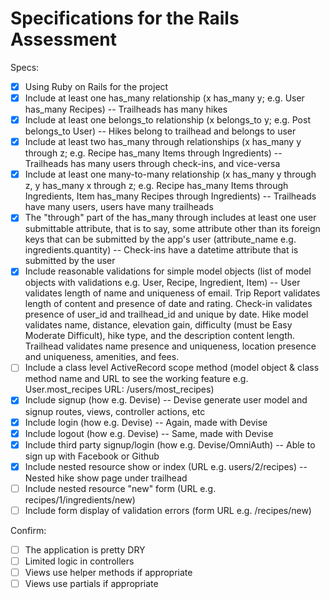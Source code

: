 # Specifications for the Rails Assessment

Specs:
- [x] Using Ruby on Rails for the project
- [x] Include at least one has_many relationship (x has_many y; e.g. User has_many Recipes) -- Trailheads has many hikes
- [x] Include at least one belongs_to relationship (x belongs_to y; e.g. Post belongs_to User) -- Hikes belong to trailhead and belongs to user
- [x] Include at least two has_many through relationships (x has_many y through z; e.g. Recipe has_many Items through Ingredients) -- Trailheads has many users through check-ins, and vice-versa
- [x] Include at least one many-to-many relationship (x has_many y through z, y has_many x through z; e.g. Recipe has_many Items through Ingredients, Item has_many Recipes through Ingredients) -- Trailheads have many users, users have many trailheads
- [x] The "through" part of the has_many through includes at least one user submittable attribute, that is to say, some attribute other than its foreign keys that can be submitted by the app's user (attribute_name e.g. ingredients.quantity) -- Check-ins have a datetime attribute that is submitted by the user
- [x] Include reasonable validations for simple model objects (list of model objects with validations e.g. User, Recipe, Ingredient, Item) -- User validates length of name and uniqueness of email. Trip Report validates length of content and presence of date and rating. Check-in validates presence of user_id and trailhead_id and unique by date. Hike model validates name, distance, elevation gain, difficulty (must be Easy Moderate Difficult), hike type, and the description content length. Trailhead validates name presence and uniqueness, location presence and uniqueness, amenities, and fees.
- [ ] Include a class level ActiveRecord scope method (model object & class method name and URL to see the working feature e.g. User.most_recipes URL: /users/most_recipes)
- [x] Include signup (how e.g. Devise) -- Devise generate user model and signup routes, views, controller actions, etc 
- [x] Include login (how e.g. Devise) -- Again, made with Devise
- [x] Include logout (how e.g. Devise) -- Same, made with Devise
- [x] Include third party signup/login (how e.g. Devise/OmniAuth) -- Able to sign up with Facebook or Github
- [x] Include nested resource show or index (URL e.g. users/2/recipes) -- Nested hike show page under trailhead
- [ ] Include nested resource "new" form (URL e.g. recipes/1/ingredients/new)
- [ ] Include form display of validation errors (form URL e.g. /recipes/new)

Confirm:
- [ ] The application is pretty DRY
- [ ] Limited logic in controllers
- [ ] Views use helper methods if appropriate
- [ ] Views use partials if appropriate